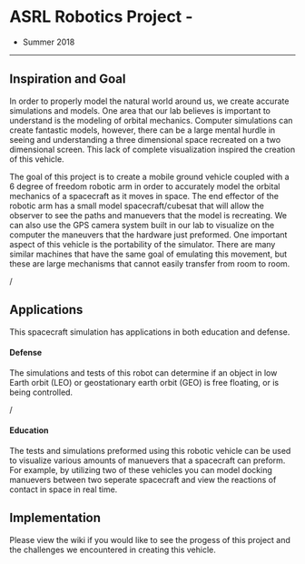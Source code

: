 # ASRL Robotics Project - 
   - Summer 2018
-------------------------------------------------------------------------------------------------------------------------------------------
## Inspiration and Goal
   In order to properly model the natural world around us, we create accurate simulations and models. One area that our lab believes is      important to understand is the modeling of orbital mechanics. Computer simulations can create fantastic models, however, there can be a large mental hurdle in seeing and understanding a three dimensional space recreated on a two dimensional screen. This lack of complete visualization inspired the creation of this vehicle. 
   
   The goal of this project is to create a mobile ground vehicle coupled with a 6 degree of freedom robotic arm in order to accurately model the orbital mechanics of a spacecraft as it moves in space. The end effector of the robotic arm has a small model spacecraft/cubesat that will allow the observer to see the paths and manuevers that the model is recreating. We can also use the GPS camera system built in our lab to visualize on the computer the maneuvers that the hardware just preformed. One important aspect of this vehicle is the portability of the simulator. There are many similar machines that have the same goal of emulating this movement, but these are large mechanisms that cannot easily transfer from room to room. 
   
   /


## Applications
This spacecraft simulation has applications in both education and defense.

#### Defense
   The simulations and tests of this robot can determine if an object in low Earth orbit (LEO) or geostationary earth orbit (GEO) is free floating, or is being controlled.
   
   /

#### Education
   The tests and simulations preformed using this robotic vehicle can be used to visualize various amounts of manuevers that a spacecraft can preform. For example, by utilizing two of these vehicles you can model docking manuevers between two seperate spacecraft and view the reactions of contact in space in real time.
   
   
## Implementation
   Please view the wiki if you would like to see the progess of this project and the challenges we encountered in creating this vehicle.
